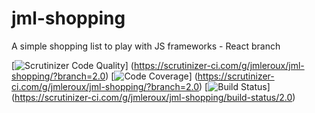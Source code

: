 # jml-shopping
A simple shopping list to play with JS frameworks - React branch

[![Scrutinizer Code Quality](https://scrutinizer-ci.com/g/jmleroux/jml-shopping/badges/quality-score.png?b=2.0)]
(https://scrutinizer-ci.com/g/jmleroux/jml-shopping/?branch=2.0)
[![Code Coverage](https://scrutinizer-ci.com/g/jmleroux/jml-shopping/badges/coverage.png?b=2.0)]
(https://scrutinizer-ci.com/g/jmleroux/jml-shopping/?branch=2.0)
[![Build Status](https://scrutinizer-ci.com/g/jmleroux/jml-shopping/badges/build.png?b=2.0)]
(https://scrutinizer-ci.com/g/jmleroux/jml-shopping/build-status/2.0)
